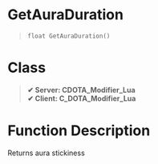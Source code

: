# GetAuraDuration
> `float GetAuraDuration()`
# Class
> __✔ Server: CDOTA_Modifier_Lua__  
> __✔ Client: C_DOTA_Modifier_Lua__  
# Function Description
Returns aura stickiness
